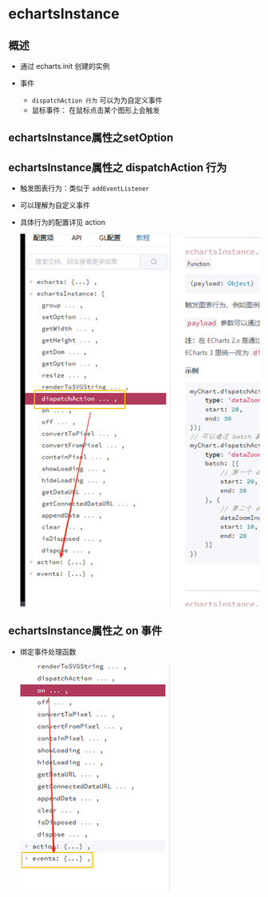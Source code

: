 # echartsInstance

## 概述

+ 通过 echarts.init 创建的实例

+ 事件

  + `dispatchAction 行为` 可以为为自定义事件
  + 鼠标事件： 在鼠标点击某个图形上会触发

## echartsInstance属性之setOption

## echartsInstance属性之 dispatchAction 行为

+ 触发图表行为：类似于 `addEventListener`
+ 可以理解为自定义事件
+ 具体行为的配置详见 action

  ![alt text](images/dispatchAction之action.png)

## echartsInstance属性之 on 事件

+ 绑定事件处理函数

  ![alt text](images/dispatchAction之on.png)
